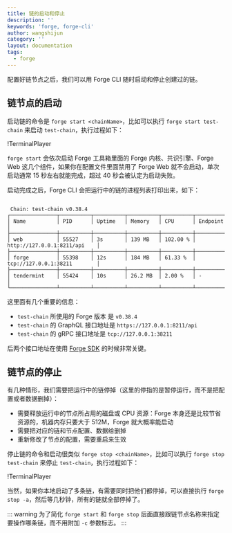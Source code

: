 ```yaml
---
title: 链的启动和停止
description: ''
keywords: 'forge, forge-cli'
author: wangshijun
category: ''
layout: documentation
tags:
  - forge
---
```


配置好链节点之后，我们可以用 Forge CLI 随时启动和停止创建过的链。

## 链节点的启动

启动链的命令是 `forge start <chainName>`，比如可以执行 `forge start test-chain` 来启动 `test-chain`，执行过程如下：

!TerminalPlayer[](./images/6-start-chain.yml)

`forge start` 会依次启动 Forge 工具箱里面的 Forge 内核、共识引擎、Forge Web 这几个组件，如果你在配置文件里面禁用了 Forge Web 就不会启动，单次启动通常 15 秒左右就能完成，超过 40 秒会被认定为启动失败。

启动完成之后，Forge CLI 会把运行中的链的进程列表打印出来，如下：

```shell

 Chain: test-chain v0.38.4
┌───────────────┬──────────┬──────────┬──────────┬──────────┬──────────────────────────────┐
│ Name          │ PID      │ Uptime   │ Memory   │ CPU      │ Endpoint                     │
├───────────────┼──────────┼──────────┼──────────┼──────────┼──────────────────────────────┤
│ web           │ 55527    │ 3s       │ 139 MB   │ 102.00 % │ http://127.0.0.1:8211/api    │
├───────────────┼──────────┼──────────┼──────────┼──────────┼──────────────────────────────┤
│ forge         │ 55398    │ 12s      │ 184 MB   │ 61.33 %  │ tcp://127.0.0.1:38211        │
├───────────────┼──────────┼──────────┼──────────┼──────────┼──────────────────────────────┤
│ tendermint    │ 55424    │ 10s      │ 26.2 MB  │ 2.00 %   │ -                            │
└───────────────┴──────────┴──────────┴──────────┴──────────┴──────────────────────────────┘
```

这里面有几个重要的信息：

- `test-chain` 所使用的 Forge 版本 是 `v0.38.4`
- `test-chain` 的 GraphQL 接口地址是 `https://127.0.0.1:8211/api`
- `test-chain` 的 gRPC 接口地址是 `tcp://127.0.0.1:38211`

后两个接口地址在使用 [Forge SDK]() 的时候非常关键。

## 链节点的停止

有几种情形，我们需要把运行中的链停掉（这里的停指的是暂停运行，而不是把配置或者数据删掉）：

- 需要释放运行中的节点所占用的磁盘或 CPU 资源：Forge 本身还是比较节省资源的，机器内存只要大于 512M，Forge 就大概率能启动
- 需要把对应的链和节点配置、数据给删掉
- 重新修改了节点的配置，需要重启来生效

停止链的命令和启动很类似 `forge stop <chainName>`，比如可以执行 `forge stop test-chain` 来停止 `test-chain`，执行过程如下：

!TerminalPlayer[](./images/7-stop-chain.yml)

当然，如果你本地启动了多条链，有需要同时把他们都停掉，可以直接执行 `forge stop -a`，然后等几秒钟，所有的链就全部停掉了。

::: warning
为了简化 `forge start` 和 `forge stop` 后面直接跟链节点名称来指定要操作哪条链，而不用附加 `-c` 参数标志。
:::
